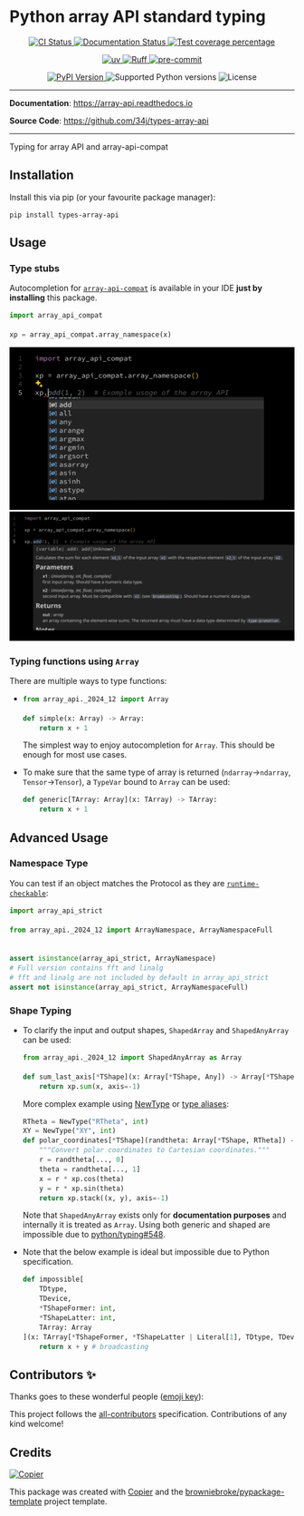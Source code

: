 # Python array API standard typing

<p align="center">
  <a href="https://github.com/34j/types-array-api/actions/workflows/ci.yml?query=branch%3Amain">
    <img src="https://img.shields.io/github/actions/workflow/status/34j/array-api/ci.yml?branch=main&label=CI&logo=github&style=flat-square" alt="CI Status" >
  </a>
  <a href="https://array-api.readthedocs.io">
    <img src="https://img.shields.io/readthedocs/array-api.svg?logo=read-the-docs&logoColor=fff&style=flat-square" alt="Documentation Status">
  </a>
  <a href="https://codecov.io/gh/34j/array-api">
    <img src="https://img.shields.io/codecov/c/github/34j/array-api.svg?logo=codecov&logoColor=fff&style=flat-square" alt="Test coverage percentage">
  </a>
</p>
<p align="center">
  <a href="https://github.com/astral-sh/uv">
    <img src="https://img.shields.io/endpoint?url=https://raw.githubusercontent.com/astral-sh/uv/main/assets/badge/v0.json" alt="uv">
  </a>
  <a href="https://github.com/astral-sh/ruff">
    <img src="https://img.shields.io/endpoint?url=https://raw.githubusercontent.com/astral-sh/ruff/main/assets/badge/v2.json" alt="Ruff">
  </a>
  <a href="https://github.com/pre-commit/pre-commit">
    <img src="https://img.shields.io/badge/pre--commit-enabled-brightgreen?logo=pre-commit&logoColor=white&style=flat-square" alt="pre-commit">
  </a>
</p>
<p align="center">
  <a href="https://pypi.org/project/array-api/">
    <img src="https://img.shields.io/pypi/v/array-api.svg?logo=python&logoColor=fff&style=flat-square" alt="PyPI Version">
  </a>
  <img src="https://img.shields.io/pypi/pyversions/array-api.svg?style=flat-square&logo=python&amp;logoColor=fff" alt="Supported Python versions">
  <img src="https://img.shields.io/pypi/l/array-api.svg?style=flat-square" alt="License">
</p>

---

**Documentation**: <a href="https://array-api.readthedocs.io" target="_blank">https://array-api.readthedocs.io </a>

**Source Code**: <a href="https://github.com/34j/types-array-api" target="_blank">https://github.com/34j/types-array-api </a>

---

Typing for array API and array-api-compat

## Installation

Install this via pip (or your favourite package manager):

```shell
pip install types-array-api
```

## Usage

### Type stubs

Autocompletion for [`array-api-compat`](https://data-apis.org/array-api-compat/) is available in your IDE **just by installing** this package.

```python
import array_api_compat

xp = array_api_compat.array_namespace(x)
```

![Screenshot 1](https://raw.githubusercontent.com/34j/array-api/main/docs/_static/screenshot1.png)
![Screenshot 2](https://raw.githubusercontent.com/34j/array-api/main/docs/_static/screenshot2.png)

### Typing functions using `Array`

There are multiple ways to type functions:

- ```python
  from array_api._2024_12 import Array

  def simple(x: Array) -> Array:
      return x + 1
  ```

  The simplest way to enjoy autocompletion for `Array`. This should be enough for most use cases.

- To make sure that the same type of array is returned (`ndarray`→`ndarray`, `Tensor`→`Tensor`), a `TypeVar` bound to `Array` can be used:

  ```python
  def generic[TArray: Array](x: TArray) -> TArray:
      return x + 1
  ```

## Advanced Usage

### Namespace Type

You can test if an object matches the Protocol as they are [`runtime-checkable`](https://docs.python.org/3/library/typing.html#typing.runtime_checkable):

```python
import array_api_strict

from array_api._2024_12 import ArrayNamespace, ArrayNamespaceFull


assert isinstance(array_api_strict, ArrayNamespace)
# Full version contains fft and linalg
# fft and linalg are not included by default in array_api_strict
assert not isinstance(array_api_strict, ArrayNamespaceFull)
```

### Shape Typing

- To clarify the input and output shapes, `ShapedArray` and `ShapedAnyArray` can be used:

  ```python
  from array_api._2024_12 import ShapedAnyArray as Array

  def sum_last_axis[*TShape](x: Array[*TShape, Any]) -> Array[*TShape]:
      return xp.sum(x, axis=-1)
  ```

  More complex example using [NewType](https://docs.python.org/3/library/typing.html#newtype) or [type aliases](https://docs.python.org/3/library/typing.html#type-aliases):

  ```python
  RTheta = NewType("RTheta", int)
  XY = NewType("XY", int)
  def polar_coordinates[*TShape](randtheta: Array[*TShape, RTheta]) -> Array[*TShape, XY]:
      """Convert polar coordinates to Cartesian coordinates."""
      r = randtheta[..., 0]
      theta = randtheta[..., 1]
      x = r * xp.cos(theta)
      y = r * xp.sin(theta)
      return xp.stack((x, y), axis=-1)
  ```

  Note that `ShapedAnyArray` exists only for **documentation purposes** and internally it is treated as `Array`.
  Using both generic and shaped are impossible due to [python/typing#548](https://github.com/python/typing/issues/548).

- Note that the below example is ideal but impossible due to Python specification.

  ```python
  def impossible[
      TDtype,
      TDevice,
      *TShapeFormer: int,
      *TShapeLatter: int,
      TArray: Array
  ](x: TArray[*TShapeFormer, *TShapeLatter | Literal[1], TDtype, TDevice], y: TArray[*TShapeLatter | Literal[1], TDtype, TDevice]) -> TArray[*TShapeFormer, *TShapeLatter, TDtype, TDevice]:
      return x + y # broadcasting
  ```

## Contributors ✨

Thanks goes to these wonderful people ([emoji key](https://allcontributors.org/docs/en/emoji-key)):

<!-- prettier-ignore-start -->
<!-- ALL-CONTRIBUTORS-LIST:START - Do not remove or modify this section -->
<!-- markdownlint-disable -->
<!-- markdownlint-enable -->
<!-- ALL-CONTRIBUTORS-LIST:END -->
<!-- prettier-ignore-end -->

This project follows the [all-contributors](https://github.com/all-contributors/all-contributors) specification. Contributions of any kind welcome!

## Credits

[![Copier](https://img.shields.io/endpoint?url=https://raw.githubusercontent.com/copier-org/copier/master/img/badge/badge-grayscale-inverted-border-orange.json)](https://github.com/copier-org/copier)

This package was created with
[Copier](https://copier.readthedocs.io/) and the
[browniebroke/pypackage-template](https://github.com/browniebroke/pypackage-template)
project template.
